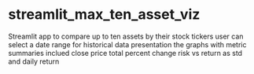 # streamlit_max_ten_asset_viz
Streamlit app to compare up to ten assets by their stock tickers
user can select a date range for historical data presentation
the graphs with metric summaries inclued
close price
total percent change
risk vs return as std and daily return
